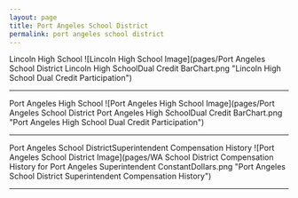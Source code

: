 ```yaml
---
layout: page
title: Port Angeles School District
permalink: port angeles school district
---
```



Lincoln High School
![Lincoln High School Image](pages/Port Angeles School District Lincoln High SchoolDual Credit BarChart.png "Lincoln High School Dual Credit Participation")

___

Port Angeles High School
![Port Angeles High School Image](pages/Port Angeles School District Port Angeles High SchoolDual Credit BarChart.png "Port Angeles High School Dual Credit Participation")

___

Port Angeles School DistrictSuperintendent Compensation History
![Port Angeles School District Image](pages/WA School District Compensation History for Port Angeles Superintendent ConstantDollars.png "Port Angeles School District Superintendent Compensation History")

___

